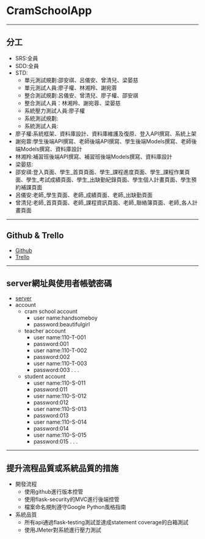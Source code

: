 # CramSchoolApp
***
## 分工
+ SRS:全員
+ SDD:全員
+ STD:
  + 單元測試規劃:邵安祺、呂儀安、曾清兒、梁晏慈
  + 單元測試人員:廖子權、林湘羚、謝宛蓉
  + 整合測試規劃:呂儀安、曾清兒、廖子權、邵安祺
  + 整合測試人員：林湘羚、謝宛蓉、梁晏慈
  + 系統壓力測試人員:廖子權
  + 系統測試規劃:
  + 系統測試人員:
+ 廖子權:系統框架、資料庫設計、資料庫維護及復原、登入API撰寫、系統上架
+ 謝宛蓉:學生後端API撰寫、老師後端API撰寫、學生後端Models撰寫、老師後端Models撰寫、資料庫設計
+ 林湘羚:補習班後端API撰寫、補習班後端Models撰寫、資料庫設計
+ 梁晏慈:
+ 邵安祺:登入頁面、學生_首頁頁面、學生_課程進度頁面、學生_課程作業頁面、學生_考試成績頁面、學生_出缺勤紀錄頁面、學生個人計畫頁面、學生預約補課頁面
+ 呂儀安:老師_學生頁面、老師_成績頁面、老師_出缺勤頁面
+ 曾清兒:老師_首頁頁面、老師_課程資訊頁面、老師_聯絡簿頁面、老師_各人計畫頁面
*** 
## Github & Trello
+ [Github](https://github.com/LiaozhiCheng/CramSchoolApp)
+ [Trello](https://trello.com/b/1oxtUZNC/cs%E7%AE%A1%E7%90%86%E7%B3%BB%E7%B5%B1)
***
## server網址與使用者帳號密碼
+ [server](http://140.121.197.130:55001/)
+ account
  + cram school account
    + user name:handsomeboy
    + password:beautifulgirl
  + teacher account
    + user name:110-T-001
    + password:001
    + user name:110-T-002
    + password:002
    + user name:110-T-003
    + password:003
           .
           .
           .
  + student account
    + user name:110-S-011
    + password:011
    + user name:110-S-012
    + password:012
    + user name:110-S-013
    + password:013
    + user name:110-S-014
    + password:014
    + user name:110-S-015
    + password:015
          .
          .
          .
***
## 提升流程品質或系統品質的措施
+ 開發流程
  + 使用github進行版本控管
  + 使用flask-security的MVC進行後端控管
  + 檔案命名規則遵守Google Python風格指南
+ 系統品質
  + 所有api通過flask-testing測試並達成statement coverage的白箱測試
  + 使用JMeter對系統進行壓力測試
